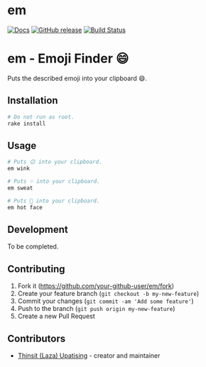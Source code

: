 # em
[![Docs](https://img.shields.io/badge/docs-available-brightgreen.svg)](https://lazau.github.io/em/)
[![GitHub release](https://img.shields.io/github/release/lazau/em.svg)](https://github.com/lazau/em/releases)
[![Build Status](https://travis-ci.org/lazau/em.svg?branch=master)](https://travis-ci.org/lazau/em)

# em - Emoji Finder 😄

Puts the described emoji into your clipboard 😄.

## Installation

```sh
# Do not run as root.
rake install
```

## Usage


```sh
# Puts 😉 into your clipboard.
em wink

# Puts 💦 into your clipboard.
em sweat

# Puts 🥵 into your clipboard.
em hot face
```

## Development

To be completed.

## Contributing

1. Fork it (<https://github.com/your-github-user/em/fork>)
2. Create your feature branch (`git checkout -b my-new-feature`)
3. Commit your changes (`git commit -am 'Add some feature'`)
4. Push to the branch (`git push origin my-new-feature`)
5. Create a new Pull Request

## Contributors

- [Thinsit (Laza) Upatising](https://github.com/lazau) - creator and maintainer
